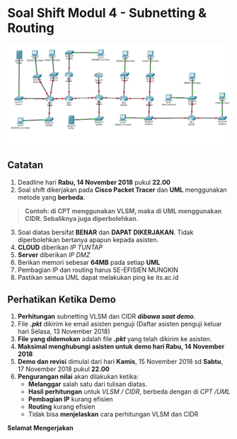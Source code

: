 # Soal Shift Modul 4 - Subnetting & Routing

![Gambar Topologi](img/topologi.jpg)

## Catatan
1. Deadline hari **Rabu, 14 November 2018** pukul **22.00**
2. Soal shift dikerjakan pada **Cisco Packet Tracer** dan **UML** menggunakan metode yang **berbeda**.
> **Contoh: di CPT menggunakan VLSM, maka di UML menggunakan CIDR. Sebaliknya juga diperbolehkan.**
3. Soal diatas bersifat **BENAR** dan **DAPAT DIKERJAKAN**. Tidak diperbolehkan bertanya apapun kepada asisten.
4. **CLOUD** diberikan *IP TUNTAP*
5. **Server** diberikan *IP DMZ*
6. Berikan memori sebesar **64MB** pada setiap **UML**
7. Pembagian IP dan routing harus SE-EFISIEN MUNGKIN
8. Pastikan semua UML dapat melakukan ping ke its.ac.id

## Perhatikan Ketika Demo
1. **Perhitungan** subnetting VLSM dan CIDR **_dibawa saat demo_**.
2. File **_.pkt_** dikirim ke email asisten penguji (Daftar asisten penguji keluar hari Selasa, 13 November 2018)
3. **File yang didemokan** adalah file **_.pkt_** yang telah dikirim ke asisten.
4. **Maksimal menghubungi asisten untuk demo hari Rabu, 14 November 2018**
5. **Demo dan revisi** dimulai dari hari **Kamis**, 15 November 2018 sd **Sabtu**, 17 November 2018 pukul **22.00**
6. **Pengurangan nilai** akan dilakukan ketika:
    - **Melanggar** salah satu dari tulisan diatas.
    - **Hasil perhitungan** untuk *VLSM / CIDR*, berbeda dengan di *CPT /UML*
    - **Pembagian IP** kurang efisien
    - **Routing** kurang efisien
    - Tidak bisa **menjelaskan** cara perhitungan VLSM dan CIDR


**Selamat Mengerjakan**